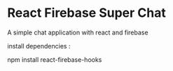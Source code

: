 # React Firebase Super Chat

A simple chat application with react and firebase

install dependencies :

npm install react-firebase-hooks
